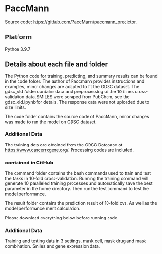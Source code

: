 # PaccMann

Source code: <https://github.com/PaccMann/paccmann_predictor>.

## Platform

Python 3.9.7

## Details about each file and folder

The Python code for training, predicting, and summary results can be found in the code folder. The author of Paccmann provides instructions and examples, minor changes are adapted to fit the GDSC dataset. The gdsc_old folder contains data and preprocessing of the 10 times cross-validation data. SMILES were scraped from PubChem, see the gdsc_old.ipynb for details. The response data were not uploaded due to size limits. 

The code folder contains the source code of PaccMann, minor changes was made to run the model on GDSC dataset. 

### Additional Data
The training data are obtained from the GDSC Database at https://www.cancerrxgene.org/. Processing codes are included.

### contained in GitHub


The command folder contains the bash commands used to train and test the tasks in 10-fold cross-validation.
Running the training command will generate 10 paralleled training processes and automatically save the best parameter in the home directory. Then run the test command to test the model performance. 

The result folder contains the prediction result of 10-fold cvs. As well as the model performance merit calculation.

Please download everything below before running code.

### Additional Data
Training and testing data in 3 settings, mask cell, mask drug and mask combination. Smiles and gene expression data.



